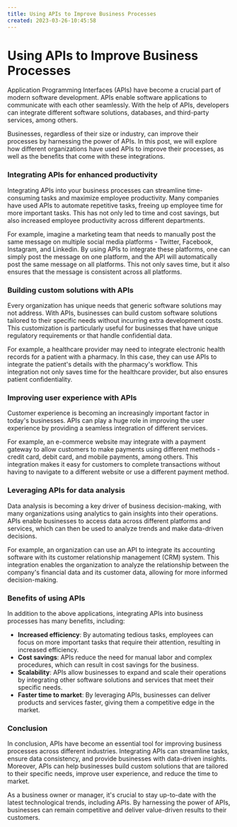 ```yaml
---
title: Using APIs to Improve Business Processes 
created: 2023-03-26-10:45:58
---
```


# Using APIs to Improve Business Processes

Application Programming Interfaces (APIs) have become a crucial part of modern software development. APIs enable software applications to communicate with each other seamlessly. With the help of APIs, developers can integrate different software solutions, databases, and third-party services, among others.  

Businesses, regardless of their size or industry, can improve their processes by harnessing the power of APIs. In this post, we will explore how different organizations have used APIs to improve their processes, as well as the benefits that come with these integrations.

### Integrating APIs for enhanced productivity

Integrating APIs into your business processes can streamline time-consuming tasks and maximize employee productivity. Many companies have used APIs to automate repetitive tasks, freeing up employee time for more important tasks. This has not only led to time and cost savings, but also increased employee productivity across different departments.

For example, imagine a marketing team that needs to manually post the same message on multiple social media platforms - Twitter, Facebook, Instagram, and Linkedin. By using APIs to integrate these platforms, one can simply post the message on one platform, and the API will automatically post the same message on all platforms. This not only saves time, but it also ensures that the message is consistent across all platforms.

### Building custom solutions with APIs

Every organization has unique needs that generic software solutions may not address. With APIs, businesses can build custom software solutions tailored to their specific needs without incurring extra development costs. This customization is particularly useful for businesses that have unique regulatory requirements or that handle confidential data.

For example, a healthcare provider may need to integrate electronic health records for a patient with a pharmacy. In this case, they can use APIs to integrate the patient's details with the pharmacy's workflow. This integration not only saves time for the healthcare provider, but also ensures patient confidentiality.

### Improving user experience with APIs

Customer experience is becoming an increasingly important factor in today's businesses. APIs can play a huge role in improving the user experience by providing a seamless integration of different services. 

For example, an e-commerce website may integrate with a payment gateway to allow customers to make payments using different methods - credit card, debit card, and mobile payments, among others. This integration makes it easy for customers to complete transactions without having to navigate to a different website or use a different payment method.

### Leveraging APIs for data analysis

Data analysis is becoming a key driver of business decision-making, with many organizations using analytics to gain insights into their operations. APIs enable businesses to access data across different platforms and services, which can then be used to analyze trends and make data-driven decisions. 

For example, an organization can use an API to integrate its accounting software with its customer relationship management (CRM) system. This integration enables the organization to analyze the relationship between the company's financial data and its customer data, allowing for more informed decision-making.

### Benefits of using APIs

In addition to the above applications, integrating APIs into business processes has many benefits, including:

- **Increased efficiency**: By automating tedious tasks, employees can focus on more important tasks that require their attention, resulting in increased efficiency.
- **Cost savings**: APIs reduce the need for manual labor and complex procedures, which can result in cost savings for the business.
- **Scalability**: APIs allow businesses to expand and scale their operations by integrating other software solutions and services that meet their specific needs.
- **Faster time to market**: By leveraging APIs, businesses can deliver products and services faster, giving them a competitive edge in the market.

### Conclusion

In conclusion, APIs have become an essential tool for improving business processes across different industries. Integrating APIs can streamline tasks, ensure data consistency, and provide businesses with data-driven insights. Moreover, APIs can help businesses build custom solutions that are tailored to their specific needs, improve user experience, and reduce the time to market. 

As a business owner or manager, it's crucial to stay up-to-date with the latest technological trends, including APIs. By harnessing the power of APIs, businesses can remain competitive and deliver value-driven results to their customers.
